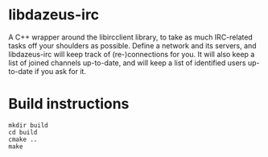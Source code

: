 libdazeus-irc
=============

A C++ wrapper around the libircclient library, to take as much IRC-related
tasks off your shoulders as possible. Define a network and its servers, and
libdazeus-irc will keep track of (re-)connections for you. It will also keep a
list of joined channels up-to-date, and will keep a list of identified users
up-to-date if you ask for it.

Build instructions
==================

    mkdir build
    cd build
    cmake ..
    make
